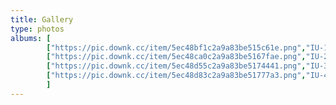 ```yaml
---
title: Gallery
type: photos
albums: [
        ["https://pic.downk.cc/item/5ec48bf1c2a9a83be515c61e.png","IU-1"],
        ["https://pic.downk.cc/item/5ec48ca0c2a9a83be5167fae.png","IU-2"],
		["https://pic.downk.cc/item/5ec48d55c2a9a83be5174441.png","IU-3"],
		["https://pic.downk.cc/item/5ec48d83c2a9a83be51777a3.png","IU-4"]
        ]
---
```

